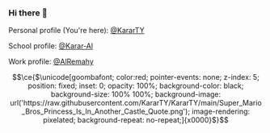 ### Hi there 👋

Personal profile (You're here): [@KararTY](https://github.com/kararty)

School profile: [@Karar-Al](https://github.com/karar-al)

Work profile: [@AlRemahy](https://github.com/alremahy)

```math
\ce{$\unicode[goombafont; color:red; pointer-events: none; z-index: 5; position: fixed; inset: 0; opacity: 100%; background-color: black; background-size: 100% 100%; background-image: url('https://raw.githubusercontent.com/KararTY/KararTY/main/Super_Mario_Bros_Princess_Is_In_Another_Castle_Quote.png'); image-rendering: pixelated; background-repeat: no-repeat;]{x0000}$}
```
